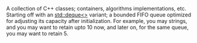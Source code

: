 A collection of C++ classes; containers, algorithms implementations, etc. 
Starting off with an [std::deque<>](http://en.cppreference.com/w/cpp/container/deque) variant; a bounded FIFO queue optimized for adjusting its capacity after initialization.
For example, you may strings, and you may want to retain upto 10 now, and later on, for the same queue, you may want to retain 5.

